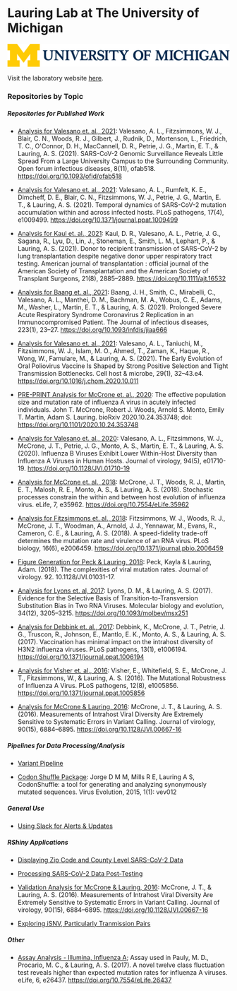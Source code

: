 # Lauring Lab at The University of Michigan

![](https://github.com/lauringlab/.github/blob/main/U-M_Logo-Horizontal-Hex.png)

Visit the laboratory website [here](<https://lauringlab.wordpress.com/>).

### Repositories by Topic

##### Repositories for Published Work

* [Analysis for Valesano et. al., 2021](<https://github.com/lauringlab/SARS2_Fall_2020>): Valesano, A. L., Fitzsimmons, W. J., Blair, C. N., Woods, R. J., Gilbert, J., Rudnik, D., Mortenson, L., Friedrich, T. C., O'Connor, D. H., MacCannell, D. R., Petrie, J. G., Martin, E. T., & Lauring, A. S. (2021). SARS-CoV-2 Genomic Surveillance Reveals Little Spread From a Large University Campus to the Surrounding Community. Open forum infectious diseases, 8(11), ofab518. https://doi.org/10.1093/ofid/ofab518

* [Analysis for Valesano et. al., 2021](<https://github.com/lauringlab/SARSCov2_Intrahost>): Valesano, A. L., Rumfelt, K. E., Dimcheff, D. E., Blair, C. N., Fitzsimmons, W. J., Petrie, J. G., Martin, E. T., & Lauring, A. S. (2021). Temporal dynamics of SARS-CoV-2 mutation accumulation within and across infected hosts. PLoS pathogens, 17(4), e1009499. https://doi.org/10.1371/journal.ppat.1009499

* [Analysis for Kaul et. al., 2021](<https://github.com/lauringlab/DonorDerivedInfection>): Kaul, D. R., Valesano, A. L., Petrie, J. G., Sagana, R., Lyu, D., Lin, J., Stoneman, E., Smith, L. M., Lephart, P., & Lauring, A. S. (2021). Donor to recipient transmission of SARS-CoV-2 by lung transplantation despite negative donor upper respiratory tract testing. American journal of transplantation : official journal of the American Society of Transplantation and the American Society of Transplant Surgeons, 21(8), 2885–2889. https://doi.org/10.1111/ajt.16532

* [Analysis for Baang et. al., 2021](<https://github.com/lauringlab/ProlongedReplicationCase>): Baang, J. H., Smith, C., Mirabelli, C., Valesano, A. L., Manthei, D. M., Bachman, M. A., Wobus, C. E., Adams, M., Washer, L., Martin, E. T., & Lauring, A. S. (2021). Prolonged Severe Acute Respiratory Syndrome Coronavirus 2 Replication in an Immunocompromised Patient. The Journal of infectious diseases, 223(1), 23–27. https://doi.org/10.1093/infdis/jiaa666

* [Analysis for Valesano et. al., 2021](<https://github.com/lauringlab/Poliovirus_Intrahost>): Valesano, A. L., Taniuchi, M., Fitzsimmons, W. J., Islam, M. O., Ahmed, T., Zaman, K., Haque, R., Wong, W., Famulare, M., & Lauring, A. S. (2021). The Early Evolution of Oral Poliovirus Vaccine Is Shaped by Strong Positive Selection and Tight Transmission Bottlenecks. Cell host & microbe, 29(1), 32–43.e4. https://doi.org/10.1016/j.chom.2020.10.011

* [PRE-PRINT Analysis for McCrone et. al., 2020](<https://github.com/lauringlab/IAV_within-host_Ne>): The effective population size and mutation rate of influenza A virus in acutely infected individuals. John T. McCrone, Robert J. Woods, Arnold S. Monto, Emily T. Martin, Adam S. Lauring. bioRxiv 2020.10.24.353748; doi: https://doi.org/10.1101/2020.10.24.353748

* [Analysis for Valesano et. al., 2020](<https://github.com/lauringlab/Host_level_IBV_evolution>): Valesano, A. L., Fitzsimmons, W. J., McCrone, J. T., Petrie, J. G., Monto, A. S., Martin, E. T., & Lauring, A. S. (2020). Influenza B Viruses Exhibit Lower Within-Host Diversity than Influenza A Viruses in Human Hosts. Journal of virology, 94(5), e01710-19. https://doi.org/10.1128/JVI.01710-19

* [Analysis for McCrone et. al., 2018](<https://github.com/lauringlab/Host_level_IAV_evolution>): McCrone, J. T., Woods, R. J., Martin, E. T., Malosh, R. E., Monto, A. S., & Lauring, A. S. (2018). Stochastic processes constrain the within and between host evolution of influenza virus. eLife, 7, e35962. https://doi.org/10.7554/eLife.35962

* [Analysis for Fitzsimmons et. al., 2018](<https://github.com/lauringlab/speed_fidelity>): Fitzsimmons, W. J., Woods, R. J., McCrone, J. T., Woodman, A., Arnold, J. J., Yennawar, M., Evans, R., Cameron, C. E., & Lauring, A. S. (2018). A speed-fidelity trade-off determines the mutation rate and virulence of an RNA virus. PLoS biology, 16(6), e2006459. https://doi.org/10.1371/journal.pbio.2006459

* [Figure Generation for Peck & Lauring, 2018](<https://github.com/lauringlab/JVI_Gem_2018>): Peck, Kayla & Lauring, Adam. (2018). The complexities of viral mutation rates. Journal of virology. 92. 10.1128/JVI.01031-17. 

* [Analysis for Lyons et. al, 2017](<https://github.com/lauringlab/TsTv_paper>): Lyons, D. M., & Lauring, A. S. (2017). Evidence for the Selective Basis of Transition-to-Transversion Substitution Bias in Two RNA Viruses. Molecular biology and evolution, 34(12), 3205–3215. https://doi.org/10.1093/molbev/msx251

* [Analysis for Debbink et. al., 2017](<https://github.com/lauringlab/Fluvacs_paper>): Debbink, K., McCrone, J. T., Petrie, J. G., Truscon, R., Johnson, E., Mantlo, E. K., Monto, A. S., & Lauring, A. S. (2017). Vaccination has minimal impact on the intrahost diversity of H3N2 influenza viruses. PLoS pathogens, 13(1), e1006194. https://doi.org/10.1371/journal.ppat.1006194

* [Analysis for Visher et. al., 2016](<https://github.com/lauringlab/MFE_paper>): Visher, E., Whitefield, S. E., McCrone, J. T., Fitzsimmons, W., & Lauring, A. S. (2016). The Mutational Robustness of Influenza A Virus. PLoS pathogens, 12(8), e1005856. https://doi.org/10.1371/journal.ppat.1005856

* [Analysis for McCrone & Lauring, 2016](<https://github.com/lauringlab/Benchmarking_paper>): McCrone, J. T., & Lauring, A. S. (2016). Measurements of Intrahost Viral Diversity Are Extremely Sensitive to Systematic Errors in Variant Calling. Journal of virology, 90(15), 6884–6895. https://doi.org/10.1128/JVI.00667-16


##### Pipelines for Data Processing/Analysis

* [Variant Pipeline](<https://github.com/lauringlab/variant_pipeline>)

* [Codon Shuffle Package](<https://github.com/lauringlab/CodonShuffle>): Jorge D M M, Mills R E, Lauring A S, CodonShuffle: a tool for generating and analyzing synonymously mutated sequences. Virus Evolution, 2015, 1(1): vev012


##### General Use

* [Using Slack for Alerts & Updates](<https://github.com/lauringlab/AlertCode>)


##### RShiny Applications

* [Displaying Zip Code and County Level SARS-CoV-2 Data](<https://github.com/lauringlab/sapphire_covid_display>)

* [Processing SARS-CoV-2 Data Post-Testing](<https://github.com/lauringlab/sarscov2_application>)

* [Validation Analysis for McCrone & Lauring, 2016](<https://github.com/lauringlab/benchmarking_shiny>): McCrone, J. T., & Lauring, A. S. (2016). Measurements of Intrahost Viral Diversity Are Extremely Sensitive to Systematic Errors in Variant Calling. Journal of virology, 90(15), 6884–6895. https://doi.org/10.1128/JVI.00667-16

* [Exploring iSNV, Particularly Tranmission Pairs](<https://github.com/lauringlab/Host_level_IAV_app>)


##### Other

* [Assay Analysis - Illumina, Influenza A](<https://github.com/lauringlab/NGS_mutation_rate_assay>); Assay used in Pauly, M. D., Procario, M. C., & Lauring, A. S. (2017). A novel twelve class fluctuation test reveals higher than expected mutation rates for influenza A viruses. eLife, 6, e26437. https://doi.org/10.7554/eLife.26437


